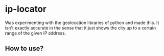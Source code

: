 # ip-locator
Was experimenting with the geolocation libraries of python and made this. It isn't exactly accurate in the sense that it just shows the city up to a certain range of the given IP address.

## How to use?

